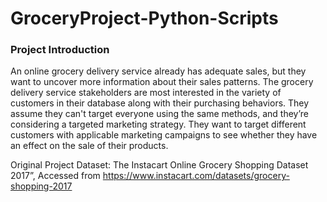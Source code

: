 # GroceryProject-Python-Scripts
### Project Introduction
An online grocery delivery service already has adequate sales, but they want to uncover more information about their sales patterns. The grocery delivery service stakeholders are most interested in the variety of customers in their database along with their purchasing behaviors. They assume they can't target everyone using the same methods, and they’re considering a targeted marketing strategy. They want to target different customers with applicable marketing campaigns to see whether they have an effect on the sale of their products.  
  
Original Project Dataset: The Instacart Online Grocery Shopping Dataset 2017”, Accessed from https://www.instacart.com/datasets/grocery-shopping-2017
